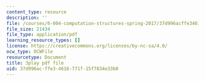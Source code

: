 ```yaml
---
content_type: resource
description: ''
file: /courses/6-004-computation-structures-spring-2017/37d996acffe34616771f15f7834e33b0_xvojobO-1Hw.pdf
file_size: 21434
file_type: application/pdf
learning_resource_types: []
license: https://creativecommons.org/licenses/by-nc-sa/4.0/
ocw_type: OCWFile
resourcetype: Document
title: 3play pdf file
uid: 37d996ac-ffe3-4616-771f-15f7834e33b0
---
```

